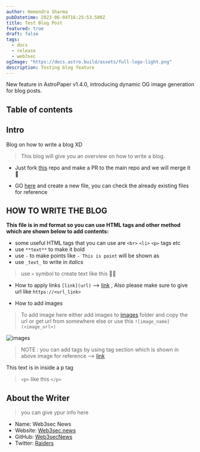 ```yaml
---
author: Hemendra Sharma
pubDatetime: 2023-06-04T16:25:53.500Z
title: Test Blog Post
featured: true
draft: false
tags:
  - docs
  - release
  - web3sec
ogImage: "https://docs.astro.build/assets/full-logo-light.png"
description: Testing blog feature
---
```


New feature in AstroPaper v1.4.0, introducing dynamic OG image generation for blog posts.

## Table of contents

## Intro

Blog on how to write a blog XD

> This blog will give you an overview on how to write a blog.

- Just fork [this](https://github.com/Web3secNews/blog) repo and make a PR to the main repo and we will merge it 🚀

- GO [here](https://github.com/Web3secNews/blog/tree/main/src/content/blog) and create a new file, you can check the already existing files for reference

## HOW TO WRITE THE BLOG

**This file is in md format so you can use HTML tags and other method which are shown below to add contents:**

- some useful HTML tags that you can use are `<br>` `<li>` `<p>` tags etc
- use `**text**` to make it bold
- use `-` to make points like `- This is point` will be shown as
- use `_text_` to write in _italics_

> use `>` symbol to create text like this 👍🏻

- How to apply links `[link](url)` --> [link](https://web3sec.news) , Also please make sure to give url like `https://<url_link>`

- How to add images

> To add image here either add images to [images](https://github.com/Web3secNews/blog/images/test-blog.png) folder and copy the url or get url from somewhere else or use this `![image_name](<image_url>)`

![images](https://github.com/Web3secNews/blog/images/test.png)

> NOTE : you can add tags by using tag section which is shown in above image for reference --> [link](https://github.com/Web3secNews/blog/blob/main/src/content/blog/test-new-blog.md)

<p> This text is in inside a p tag </p>

> `<p>` like this `</p>`

## About the Writer

> you can give ypur info here

- Name: Web3sec News
- Website: [Web3sec.news](https://web3sec.news/)
- GitHub: [Web3secNews](https://github.com/Web3secNews/blog)
- Twitter: [Raiders](https://twitter.com/__Raiders)
